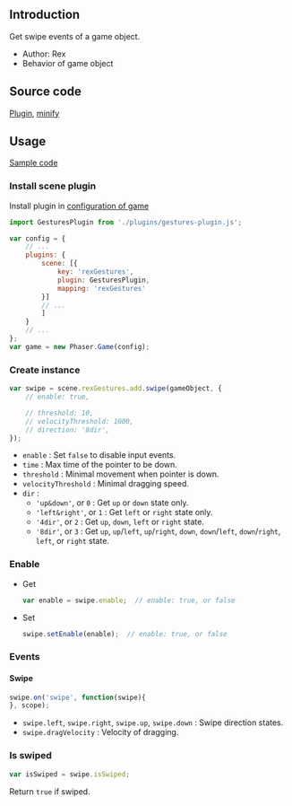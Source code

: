 ## Introduction

Get swipe events of a game object.

- Author: Rex
- Behavior of game object

## Source code

[Plugin](https://github.com/rexrainbow/phaser3-rex-notes/blob/master/plugins/gestures-plugin.js), [minify](https://github.com/rexrainbow/phaser3-rex-notes/blob/master/plugins/dist/rexgesturesplugin.min.js)

## Usage

[Sample code](https://github.com/rexrainbow/phaser3-rex-notes/tree/master/examples/gesture-swipe)

### Install scene plugin

Install plugin in [configuration of game](game.md#configuration)

```javascript
import GesturesPlugin from './plugins/gestures-plugin.js';

var config = {
    // ...
    plugins: {
        scene: [{
            key: 'rexGestures',
            plugin: GesturesPlugin,
            mapping: 'rexGestures'
        }]
        // ...
        ]
    }
    // ...
};
var game = new Phaser.Game(config);
```

### Create instance

```javascript
var swipe = scene.rexGestures.add.swipe(gameObject, {
    // enable: true,

    // threshold: 10,
    // velocityThreshold: 1000,
    // direction: '8dir',
});
```

- `enable` : Set `false` to disable input events.
- `time` : Max time of the pointer to be down.
- `threshold` : Minimal movement when pointer is down.
- `velocityThreshold` : Minimal dragging speed.
- `dir` : 
    - `'up&down'`, or `0` : Get `up` or `down` state only.
    - `'left&right'`, or `1` : Get `left` or `right` state only.
    - `'4dir'`, or `2` : Get `up`, `down`, `left` or `right` state.
    - `'8dir'`, or `3` : Get `up`, `up`/`left`, `up`/`right`, `down`, `down`/`left`, `down`/`right`, `left`, or `right` state.

### Enable

- Get
    ```javascript
    var enable = swipe.enable;  // enable: true, or false
    ```
- Set
    ```javascript
    swipe.setEnable(enable);  // enable: true, or false
    ```

### Events

#### Swipe

```javascript
swipe.on('swipe', function(swipe){
}, scope);
```

- `swipe.left`, `swipe.right`, `swipe.up`, `swipe.down` : Swipe direction states.
- `swipe.dragVelocity` : Velocity of dragging.

### Is swiped

```javascript
var isSwiped = swipe.isSwiped;
```

Return `true` if swiped.
